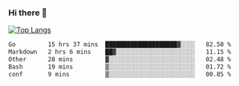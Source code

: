 ### Hi there 👋

<!--
**3Xpl0it3r/3Xpl0it3r** is a ✨ _special_ ✨ repository because its `README.md` (this file) appears on your GitHub profile.

Here are some ideas to get you started:

- 🔭 I’m currently working on ...
- 🌱 I’m currently learning ...
- 👯 I’m looking to collaborate on ...
- 🤔 I’m looking for help with ...
- 💬 Ask me about ...
- 📫 How to reach me: ...
- 😄 Pronouns: ...
- ⚡ Fun fact: ...
-->


[![Top Langs](https://github-readme-stats.vercel.app/api/top-langs/?username=3Xpl0it3r&layout=compact)](https://github.com/3Xpl0it3r/3Xpl0it3r)

<!--START_SECTION:waka-->

```txt
Go         15 hrs 37 mins  ████████████████████▓░░░░   82.50 %
Markdown   2 hrs 6 mins    ██▓░░░░░░░░░░░░░░░░░░░░░░   11.15 %
Other      28 mins         ▓░░░░░░░░░░░░░░░░░░░░░░░░   02.48 %
Bash       19 mins         ▒░░░░░░░░░░░░░░░░░░░░░░░░   01.72 %
conf       9 mins          ▒░░░░░░░░░░░░░░░░░░░░░░░░   00.85 %
```

<!--END_SECTION:waka-->
